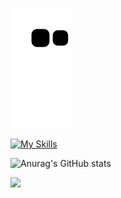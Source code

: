 ![Snake animation](https://github.com/karmugilen/karmugilen/blob/output/github-contribution-grid-snake.svg)

[![My Skills](https://skillicons.dev/icons?i=python,kotlin,nodejs,figma&theme=light)](https://skillicons.dev)

![Anurag's GitHub stats](https://github-readme-stats.vercel.app/api?username=anuraghazra&show_icons=true&theme=transparent)

![](https://komarev.com/ghpvc/?username=your-karmugilen&color=grey)
